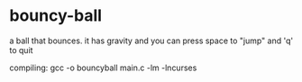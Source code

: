 # bouncy-ball
a ball that bounces. it has gravity and you can press space to "jump" and 'q' to quit


compiling: gcc -o bouncyball main.c -lm -lncurses
